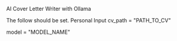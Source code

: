 AI Cover Letter Writer with Ollama


The follow should be set.
Personal Input
cv_path = "PATH_TO_CV"

model = "MODEL_NAME"

